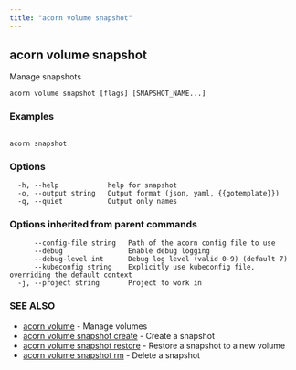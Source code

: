 ```yaml
---
title: "acorn volume snapshot"
---
```

## acorn volume snapshot

Manage snapshots

```
acorn volume snapshot [flags] [SNAPSHOT_NAME...]
```

### Examples

```

acorn snapshot
```

### Options

```
  -h, --help            help for snapshot
  -o, --output string   Output format (json, yaml, {{gotemplate}})
  -q, --quiet           Output only names
```

### Options inherited from parent commands

```
      --config-file string   Path of the acorn config file to use
      --debug                Enable debug logging
      --debug-level int      Debug log level (valid 0-9) (default 7)
      --kubeconfig string    Explicitly use kubeconfig file, overriding the default context
  -j, --project string       Project to work in
```

### SEE ALSO

* [acorn volume](acorn_volume.md)	 - Manage volumes
* [acorn volume snapshot create](acorn_volume_snapshot_create.md)	 - Create a snapshot
* [acorn volume snapshot restore](acorn_volume_snapshot_restore.md)	 - Restore a snapshot to a new volume
* [acorn volume snapshot rm](acorn_volume_snapshot_rm.md)	 - Delete a snapshot

